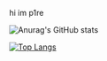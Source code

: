 hi im p1re

![Anurag's GitHub stats](https://github-readme-stats.vercel.app/api?username=p1re&show_icons=true&theme=gruvbox)

[![Top Langs](https://github-readme-stats.vercel.app/api/top-langs/?username=p1re)](https://github.com/p1re/github-readme-stats)
